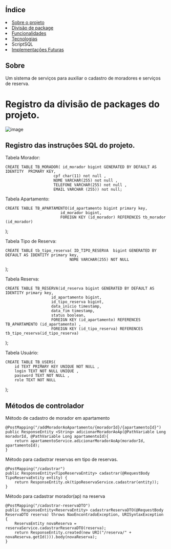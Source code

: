 ## Índice
  <li><a href="#sobre">Sobre o projeto</a></li>
  <li><a href="package">Divisão de package</a></li>
  <li><a href="funcionalidades">Funcionalidades</a></li>
  <li><a href="tec">Tecnologias</li>
  <li><a hrfe="SQL"> ScriptSQL</a></li>  
  <li><a href="futura">Implementações Futuras</a></li>





<h2 id="sobre">Sobre</h2>

  Um sistema de serviços para auxiliar o cadastro de moradores e serviços de 
  reserva.
  

<h1 id="package"> Registro da divisão de packages do projeto.</h1>


![image](https://github.com/Diego-deBrito/ProjetoPIM/assets/104443845/107af7fe-54f3-4347-b8fd-9b501b353769)



<h2 id="SQL"> Registro das instruções SQL do projeto.</h2>
<a>Tabela Morador:</a>

    CREATE TABLE TB_MORADOR( id_morador bigint GENERATED BY DEFAULT AS IDENTITY  PRIMARY KEY,
                         cpf char(11) not null ,
                         NOME VARCHAR(255) not null ,
                         TELEFONE VARCHAR(255) not null ,
                         EMAIL VARCHAR (255)) not null;

<a>Tabela Apartamento: <a/>

    CREATE TABLE TB_APARTAMENTO(id_apartamento bigint primary key,
                            id_morador bigint,
                            FOREIGN KEY (id_morador) REFERENCES tb_morador (id_morador)
);


<a>Tabela Tipo de Reserva: <a/>
    
    
    CREATE TABLE tb_tipo_reserva( ID_TIPO_RESERVA  bigint GENERATED BY DEFAULT AS IDENTITY primary key,
                                NOME VARCHAR(255) NOT NULL
);

<a>Tabela Reserva: <a/>

    
    CREATE TABLE TB_RESERVA(id_reserva bigint GENERATED BY DEFAULT AS IDENTITY primary key,
                        id_apartamento bigint,
                        id_tipo_reserva bigint,
                        data_inicio timestamp,
                        data_fim timestamp,
                        status boolean,
                        FOREIGN KEY (id_apartamento) REFERENCES TB_APARTAMENTO (id_apartamento) ,
                        FOREIGN KEY (id_tipo_reserva) REFERENCES tb_tipo_reserva(id_tipo_reserva)
);



<a>Tabela Usuário: <a/>



    CREATE TABLE TB_USERS(
        id TEXT PRIMARY KEY UNIQUE NOT NULL ,
        login TEXT NOT NULL UNIQUE ,
        password TEXT NOT NULL ,
        role TEXT NOT NULL
);

<h2 id="metodos">Métodos de controlador </h2>

<a>Método de cadastro de morador em apartamento</a>

    @PostMapping("/addMoradorAoApartamento/{moradorId}/{apartamentoId}")
    public ResponseEntity <String> adicionarMoradorAoAp(@PathVariable Long moradorId, @PathVariable Long apartamentoId){
        return apartamentoService.adicionarMoradorAoAp(moradorId, apartamentoId);
    }

<a>Método para cadastrar reservas em tipo de reservas.</a>

    @PostMapping("/cadastrar")
    public ResponseEntity<TipoReservaEntity> cadastrar(@RequestBody TipoReservaEntity entity) {
        return ResponseEntity.ok(tipoReservaService.cadastrar(entity));
    }

<a>Método para cadastrar morador(ap) na reserva</a>


    @PostMapping("/cadastrar-reservaDTO")
    public ResponseEntity<ReservaEntity> cadastrarReservaDTO(@RequestBody ReservaDTO reserva) throws NaoEncontradoException, URISyntaxException {
        ReservaEntity novaReserva = reservaService.cadastrarReservaDTO(reserva);
        return ResponseEntity.created(new URI("/reserva/" + novaReserva.getId())).body(novaReserva);
    }









   
 

